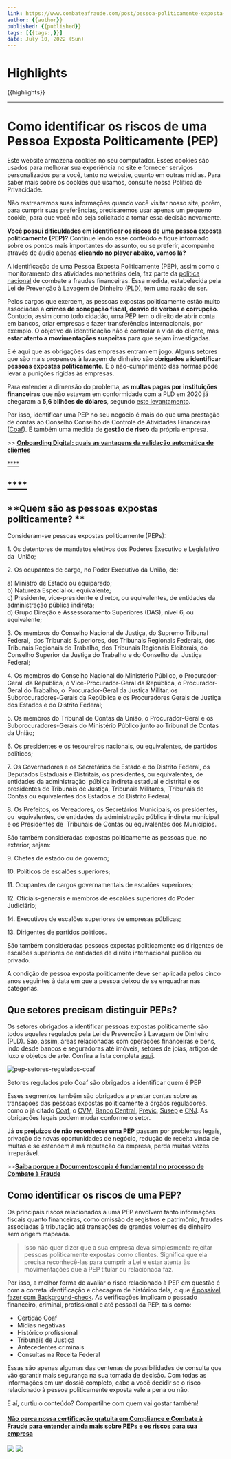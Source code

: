 ```yaml
---
link: https://www.combateafraude.com/post/pessoa-politicamente-exposta-pep-riscos
author: {{author}}
published: {{published}}
tags: [{{tags:,}}]
date: July 10, 2022 (Sun)
---
```

# Highlights
{{highlights}}

---
# Como identificar os riscos de uma Pessoa Exposta Politicamente (PEP)
Este website armazena cookies no seu computador. Esses cookies são usados para melhorar sua experiência no site e fornecer serviços personalizados para você, tanto no website, quanto em outras mídias. Para saber mais sobre os cookies que usamos, consulte nossa Política de Privacidade.

Não rastrearemos suas informações quando você visitar nosso site, porém, para cumprir suas preferências, precisaremos usar apenas um pequeno cookie, para que você não seja solicitado a tomar essa decisão novamente.

**Você possui dificuldades em identificar os riscos de uma pessoa exposta politicamente (PEP)?** Continue lendo esse conteúdo e fique informado sobre os pontos mais importantes do assunto, ou se preferir, acompanhe através de áudio apenas **clicando no player abaixo, vamos lá?**



A identificação de uma Pessoa Exposta Politicamente (PEP), assim como o monitoramento das atividades monetárias dela, faz parte da [política nacional](http://enccla.camara.leg.br/quem-somos) de combate a fraudes financeiras. Essa medida, estabelecida pela Lei de Prevenção à Lavagem de Dinheiro [(PLD)](http://www.planalto.gov.br/ccivil_03/LEIS/L9613.htm#:~:text=Disp%C3%B5e%20sobre%20os%20crimes%20de,COAF%2C%20e%20d%C3%A1%20outras%20provid%C3%AAncias.), tem uma razão de ser.  

Pelos cargos que exercem, as pessoas expostas politicamente estão muito associadas a **crimes de sonegação fiscal, desvio de verbas e corrupção**. Contudo, assim como todo cidadão, uma PEP tem o direito de abrir conta em bancos, criar empresas e fazer transferências internacionais, por exemplo. O objetivo da identificação não é controlar a vida do cliente, mas **estar atento a movimentações suspeitas** para que sejam investigadas.  

E é aqui que as obrigações das empresas entram em jogo. Alguns setores que são mais propensos à lavagem de dinheiro são **obrigados a identificar pessoas expostas politicamente**. E o não-cumprimento das normas pode levar a punições rígidas às empresas.   

Para entender a dimensão do problema, as **multas pagas por instituições financeiras** que não estavam em conformidade com a PLD em 2020 já chegaram a **5,6 bilhões de dólares**, segundo [este levantamento](https://www.fenergo.com/lookbook/global-financial-institution-fines-report-2019.html).   

Por isso, identificar uma PEP no seu negócio é mais do que uma prestação de contas ao Conselho Conselho de Controle de Atividades Financeiras ([Coaf](http://fazenda.gov.br/orgaos/coaf)). É também uma medida de **gestão de risco** da própria empresa. 

\>> [**Onboarding Digital: quais as vantagens da validação automática de clientes**](https://www.combateafraude.com/post/onboarding-digital-vantagens-da-validacao-automatica)

[****](https://www.combateafraude.com/post/onboarding-digital-vantagens-da-validacao-automatica)

## [****](https://www.combateafraude.com/post/onboarding-digital-vantagens-da-validacao-automatica)

## **Quem são as pessoas expostas politicamente? **



Consideram-se pessoas expostas politicamente (PEPs):

1\. Os detentores de mandatos eletivos dos Poderes Executivo e Legislativo da  União;

2\. Os ocupantes de cargo, no Poder Executivo da União, de:

a) Ministro de Estado ou equiparado;  
b) Natureza Especial ou equivalente;  
c) Presidente, vice-presidente e diretor, ou equivalentes, de entidades da  administração pública indireta;  
d) Grupo Direção e Assessoramento Superiores (DAS), nível 6, ou equivalente;

3\. Os membros do Conselho Nacional de Justiça, do Supremo Tribunal Federal,  dos Tribunais Superiores, dos Tribunais Regionais Federais, dos Tribunais Regionais do Trabalho, dos Tribunais Regionais Eleitorais, do Conselho Superior da Justiça do Trabalho e do Conselho da  Justiça Federal; 

4\. Os membros do Conselho Nacional do Ministério Público, o Procurador-Geral  da República, o Vice-Procurador-Geral da República, o Procurador-Geral do Trabalho, o  Procurador-Geral da Justiça Militar, os Subprocuradores-Gerais da República e os Procuradores Gerais de Justiça dos Estados e do Distrito Federal; 

5\. Os membros do Tribunal de Contas da União, o Procurador-Geral e os  Subprocuradores-Gerais do Ministério Público junto ao Tribunal de Contas da União; 

6\. Os presidentes e os tesoureiros nacionais, ou equivalentes, de partidos  políticos; 

7\. Os Governadores e os Secretários de Estado e do Distrito Federal, os  Deputados Estaduais e Distritais, os presidentes, ou equivalentes, de entidades da administração  pública indireta estadual e distrital e os presidentes de Tribunais de Justiça, Tribunais Militares,  Tribunais de Contas ou equivalentes dos Estados e do Distrito Federal;

8\. Os Prefeitos, os Vereadores, os Secretários Municipais, os presidentes, ou  equivalentes, de entidades da administração pública indireta municipal e os Presidentes de  Tribunais de Contas ou equivalentes dos Municípios.

São também consideradas expostas politicamente as pessoas que, no  exterior, sejam: 

9\. Chefes de estado ou de governo;

10\. Políticos de escalões superiores; 

11\. Ocupantes de cargos governamentais de escalões superiores;

12\. Oficiais-generais e membros de escalões superiores do Poder Judiciário;

14\. Executivos de escalões superiores de empresas públicas;

13\. Dirigentes de partidos políticos. 

São também consideradas pessoas expostas politicamente os dirigentes de escalões superiores de entidades de direito internacional público ou privado. [](https://www.combateafraude.com/post/onboarding-digital-vantagens-da-validacao-automatica)

A condição de pessoa exposta politicamente deve ser aplicada pelos cinco anos seguintes à data em que a pessoa deixou de se enquadrar nas categorias. 

[](https://www.combateafraude.com/post/onboarding-digital-vantagens-da-validacao-automatica)

## Que setores precisam distinguir PEPs?



Os setores obrigados a identificar pessoas expostas politicamente são todos aqueles regulados pela Lei de Prevenção à Lavagem de Dinheiro (PLD). São, assim, áreas relacionadas com operações financeiras e bens, indo desde bancos e seguradoras até imóveis, setores de joias, artigos de luxo e objetos de arte. Confira a lista completa [aqui](http://www.fazenda.gov.br/assuntos/regulacao-e-supervisao/supervisao-para-prevencao-a-lavagem-de-dinheiro/setores-regulados-pelo-coaf). 

![pep-setores-regulados-coaf](https://assets.website-files.com/6166d9e8e6aa871668dbb0be/6166d9e8e6aa873325dbb54a_Prancheta%201_1-8.png)

Setores regulados pelo Coaf são obrigados a identificar quem é PEP

Esses segmentos também são obrigados a prestar contas sobre as transações das pessoas expostas politicamente a órgãos reguladores, como o já citado [Coaf](http://fazenda.gov.br/orgaos/coaf), o [CVM](http://www.cvm.gov.br/), [Banco Central](https://www.bcb.gov.br/), [Previc](http://www.previc.gov.br/), [Susep](http://novosite.susep.gov.br/) e [CNJ](https://www.cnj.jus.br/). As obrigações legais podem mudar conforme o setor.   

Já **os prejuízos de não reconhecer uma PEP** passam por problemas legais, privação de novas oportunidades de negócio, redução de receita vinda de multas e se estendem à má reputação da empresa, perda muitas vezes irreparável.

\>>[**Saiba porque a Documentoscopia é fundamental no processo de Combate à Fraude**](https://www.combateafraude.com/post/como-a-documentoscopia-ajudou-a-evitar-45-milhoes-de-reais-em-fraudes-em-um-ano)

## Como identificar os riscos de uma PEP?

Os principais riscos relacionados a uma PEP envolvem tanto informações fiscais quanto financeiras, como omissão de registros e patrimônio, fraudes associadas à tributação até transações de grandes volumes de dinheiro sem origem mapeada.  

> Isso não quer dizer que a sua empresa deva simplesmente rejeitar pessoas politicamente expostas como clientes. Significa que ela precisa reconhecê-las para cumprir a Lei e estar atenta às movimentações que a PEP titular ou relacionada faz.  

Por isso, a melhor forma de avaliar o risco relacionado à PEP em questão é com a correta identificação e checagem de histórico dela, o que [é possível fazer com Background-check](https://www.combateafraude.com/produtos/background-check). As verificações implicam o passado financeiro, criminal, profissional e até pessoal da PEP, tais como:  

-   Certidão Coaf
-   Mídias negativas
-   Histórico profissional
-   Tribunais de Justiça
-   Antecedentes criminais
-   Consultas na Receita Federal  
    

Essas são apenas algumas das centenas de possibilidades de consulta que vão garantir mais segurança na sua tomada de decisão. Com todas as informações em um dossiê completo, cabe a você decidir se o risco relacionado à pessoa politicamente exposta vale a pena ou não.  

E aí, curtiu o conteúdo? Compartilhe com quem vai gostar também!



#### [Não perca nossa certificação gratuita em Compliance e Combate à Fraude para entender ainda mais sobre PEPs e os riscos para sua empresa](https://www.combateafraude.com/caf-academy)

[![](https://assets.website-files.com/6166d9e8e6aa871668dbb0be/616d9e8058af31275a369a40_banner-caf-academy.png)](https://www.combateafraude.com/caf-academy)
[![](https://assets.website-files.com/6166d9e8e6aa871668dbb0be/6166d9e8e6aa874067dbb5a6_Prancheta_1-1.png)](https://conteudo.combateafraude.com/compliance-seguranca-digital-na-sua-empresa)